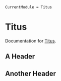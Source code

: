 ```@meta
CurrentModule = Titus
```

# Titus

Documentation for [Titus](https://github.com/nwamsley1/Titus.jl).

## A Header

## Another Header